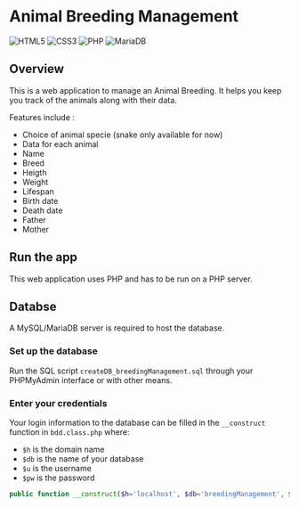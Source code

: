# Animal Breeding Management

![HTML5](https://img.shields.io/badge/html5-%23E34F26.svg?style=for-the-badge&logo=html5&logoColor=white) ![CSS3](https://img.shields.io/badge/css3-%231572B6.svg?style=for-the-badge&logo=css3&logoColor=white) ![PHP](https://img.shields.io/badge/php-%23777BB4.svg?style=for-the-badge&logo=php&logoColor=white) ![MariaDB](https://img.shields.io/badge/MariaDB-003545?style=for-the-badge&logo=mariadb&logoColor=white)


## Overview

This is a web application to manage an Animal Breeding. It helps you keep you track of the animals along with their data.

Features include :
- Choice of animal specie (snake only available for now)
- Data for each animal
 - Name
 - Breed
 - Heigth
 - Weight
 - Lifespan
 - Birth date
 - Death date
 - Father
 - Mother


## Run the app

This web application uses PHP and has to be run on a PHP server.

## Databse

A MySQL/MariaDB server is required to host the database.

### Set up the database

Run the SQL script `createDB_breedingManagement.sql` through your PHPMyAdmin interface or with other means.

### Enter your credentials

Your login information to the database can be filled in the `__construct` function in `bdd.class.php` where:
- `$h` is the domain name
- `$db` is the name of your database
- `$u` is the username
- `$pw` is the password
```php
public function __construct($h='localhost', $db='breedingManagement', $u='user_name', $pw='password')
```
